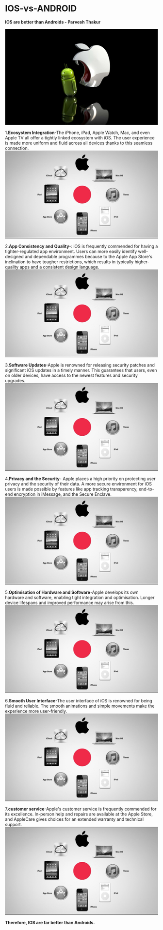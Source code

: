 # IOS-vs-ANDROID

**IOS are better than Androids - Parvesh Thakur**



<img src="images/apple eating android.jpg">

1.**Ecosystem Integration**-The iPhone, iPad, Apple Watch, Mac, and even Apple TV all offer a tightly linked ecosystem with iOS. The user experience is made more uniform and fluid across all devices thanks to this seamless connection.
<img src="images/ecosystem apple.jpg">


2.**App Consistency and Quality**-: iOS is frequently commended for having a tighter-regulated app environment. Users can more easily identify well-designed and dependable programmes because to the Apple App Store's inclination to have tougher restrictions, which results in typically higher-quality apps and a consistent design language.
<img src="images/ecosystem apple.jpg">

3.**Software Updates**-Apple is renowned for releasing security patches and significant iOS updates in a timely manner. This guarantees that users, even on older devices, have access to the newest features and security upgrades.
<img src="images/ecosystem apple.jpg">

4.**Privacy and the Security**- Apple places a high priority on protecting user privacy and the security of their data. A more secure environment for iOS users is made possible by features like app tracking transparency, end-to-end encryption in iMessage, and the Secure Enclave.
<img src="images/ecosystem apple.jpg">

5.**Optimisation of Hardware and Software**-Apple develops its own hardware and software, enabling tight integration and optimisation. Longer device lifespans and improved performance may arise from this.
<img src="images/ecosystem apple.jpg">

6.**Smooth User Interface**-The user interface of iOS is renowned for being fluid and reliable. The smooth animations and simple movements make the experience more user-friendly.
<img src="images/ecosystem apple.jpg">

7.**customer service**-Apple's customer service is frequently commended for its excellence. In-person help and repairs are available at the Apple Store, and AppleCare gives choices for an extended warranty and technical support.  
<img src="images/ecosystem apple.jpg">

**Therefore, IOS are far better than Androids.**

